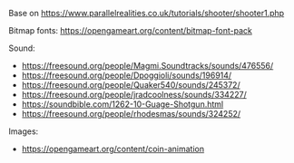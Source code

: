 Base on https://www.parallelrealities.co.uk/tutorials/shooter/shooter1.php

Bitmap fonts: https://opengameart.org/content/bitmap-font-pack

Sound: 
- https://freesound.org/people/Magmi.Soundtracks/sounds/476556/
- https://freesound.org/people/Dpoggioli/sounds/196914/
- https://freesound.org/people/Quaker540/sounds/245372/
- https://freesound.org/people/jradcoolness/sounds/334227/
- https://soundbible.com/1262-10-Guage-Shotgun.html
- https://freesound.org/people/rhodesmas/sounds/324252/

Images:
- https://opengameart.org/content/coin-animation